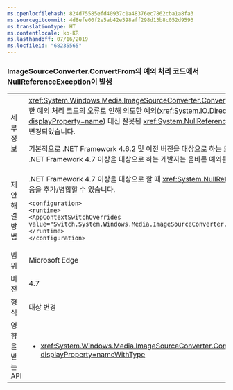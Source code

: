 ```yaml
---
ms.openlocfilehash: 824d75585efd40937c1a48376ec7862cba1a8fa3
ms.sourcegitcommit: 4d8efe00f2e5ab42e598aff298d13b8c052d9593
ms.translationtype: HT
ms.contentlocale: ko-KR
ms.lasthandoff: 07/16/2019
ms.locfileid: "68235565"
---
```

### <a name="nullreferenceexception-in-exception-handling-code-from-imagesourceconverterconvertfrom"></a>ImageSourceConverter.ConvertFrom의 예외 처리 코드에서 NullReferenceException이 발생

|   |   |
|---|---|
|세부 정보|<xref:System.Windows.Media.ImageSourceConverter.ConvertFrom(System.ComponentModel.ITypeDescriptorContext,System.Globalization.CultureInfo,System.Object)>에 대한 예외 처리 코드의 오류로 인해 의도한 예외(<xref:System.IO.DirectoryNotFoundException?displayProperty=name> 또는 <xref:System.IO.FileNotFoundException?displayProperty=name>) 대신 잘못된 <xref:System.NullReferenceException?displayProperty=name>이 throw됩니다. 이제 해당 오류를 수정하여 메서드에서 올바른 예외를 throw하도록 변경되었습니다. <p/>기본적으로 .NET Framework 4.6.2 및 이전 버전을 대상으로 하는 모든 애플리케이션은 호환성을 위해 계속 <xref:System.NullReferenceException?displayProperty=name>을 throw합니다. .NET Framework 4.7 이상을 대상으로 하는 개발자는 올바른 예외를 확인해야 합니다.|
|제안 해결 방법|.NET Framework 4.7 이상을 대상으로 할 때 <xref:System.NullReferenceException?displayProperty=name>을 가져오기 위해 되돌리려는 개발자는 애플리케이션의 App.config 파일에 다음을 추가/병합할 수 있습니다.<pre><code class="lang-xml">&lt;configuration&gt;&#13;&#10;&lt;runtime&gt;&#13;&#10;&lt;AppContextSwitchOverrides value=&quot;Switch.System.Windows.Media.ImageSourceConverter.OverrideExceptionWithNullReferenceException=true&quot;/&gt;&#13;&#10;&lt;/runtime&gt;&#13;&#10;&lt;/configuration&gt;&#13;&#10;</code></pre>|
|범위|Microsoft Edge|
|버전|4.7|
|형식|대상 변경|
|영향을 받는 API|<ul><li><xref:System.Windows.Media.ImageSourceConverter.ConvertFrom(System.ComponentModel.ITypeDescriptorContext,System.Globalization.CultureInfo,System.Object)?displayProperty=nameWithType></li></ul>|

